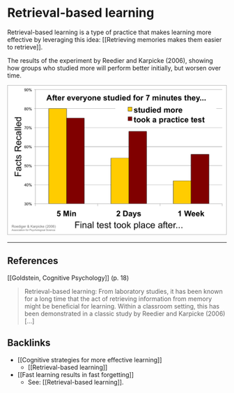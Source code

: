 # Retrieval-based learning
Retrieval-based learning is a type of practice that makes learning more effective by leveraging this idea: [[Retrieving memories makes them easier to retrieve]].

The results of the experiment by Reedier and Karpicke (2006), showing how groups who studied more will perform better initially, but worsen over time.

![](BearImages/75F1BBC8-D65F-49C4-BAD9-1529E2AE1C4D-64008-0000022D4010DCDF/iu.png)

- - -
## References
[[Goldstein, Cognitive Psychology]] (p. 18)
> Retrieval-based learning: From laboratory studies, it has been known for a long time that the act of retrieving information from memory might be beneficial for learning. Within a classroom setting, this has been demonstrated in a classic study by Reedier and Karpicke (2006) [...]

## Backlinks
* [[Cognitive strategies for more effective learning]]
	* [[Retrieval-based learning]]
* [[Fast learning results in fast forgetting]]
	* See: [[Retrieval-based learning]].

<!-- #evergreen -->

<!-- {BearID:7087DFBC-18A6-4CEC-8BA2-E9725C686E5F-64008-0000022C23B61B50} -->
